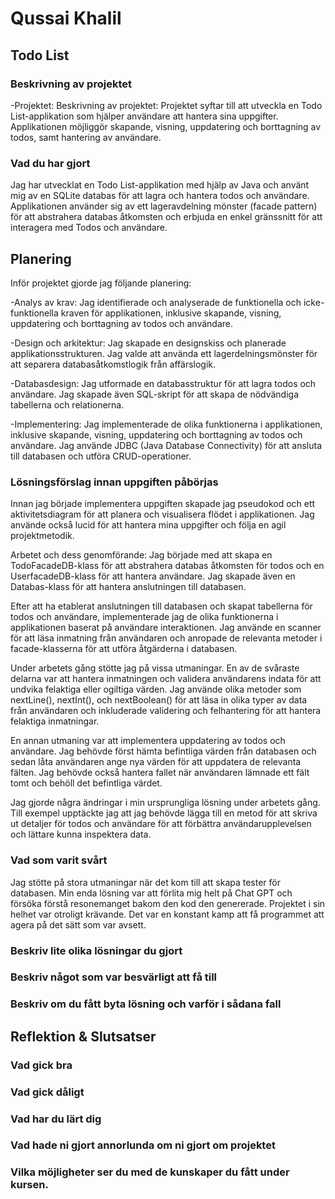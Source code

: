 # Qussai Khalil

## Todo List 

### Beskrivning av projektet
-Projektet:
Beskrivning av projektet:
Projektet syftar till att utveckla en Todo List-applikation som hjälper användare att hantera sina uppgifter. Applikationen möjliggör skapande, visning, uppdatering och borttagning av todos, samt hantering av användare.

### Vad du har gjort
Jag har utvecklat en Todo List-applikation med hjälp av Java och använt mig av en SQLite databas för att lagra och hantera todos och användare. Applikationen använder sig av ett lageravdelning mönster (facade pattern) för att abstrahera databas åtkomsten och erbjuda en enkel gränssnitt för att interagera med Todos och användare.




## Planering
Inför projektet gjorde jag följande planering:

-Analys av krav: Jag identifierade och analyserade de funktionella och icke-funktionella kraven för applikationen, inklusive skapande, visning, uppdatering och borttagning av todos och användare.

-Design och arkitektur: Jag skapade en designskiss och planerade applikationsstrukturen. Jag valde att använda ett lagerdelningsmönster för att separera databasåtkomstlogik från affärslogik.

-Databasdesign: Jag utformade en databasstruktur för att lagra todos och användare. Jag skapade även SQL-skript för att skapa de nödvändiga tabellerna och relationerna.

-Implementering: Jag implementerade de olika funktionerna i applikationen, inklusive skapande, visning, uppdatering och borttagning av todos och användare. Jag använde JDBC (Java Database Connectivity) för att ansluta till databasen och utföra CRUD-operationer.


### Lösningsförslag innan uppgiften påbörjas

Innan jag började implementera uppgiften skapade jag pseudokod och ett aktivitetsdiagram för att planera och visualisera flödet i applikationen. Jag använde också lucid för att hantera mina uppgifter och följa en agil projektmetodik.

Arbetet och dess genomförande:
Jag började med att skapa en TodoFacadeDB-klass för att abstrahera databas åtkomsten för todos och en UserfacadeDB-klass för att hantera användare. Jag skapade även en Databas-klass för att hantera anslutningen till databasen.

Efter att ha etablerat anslutningen till databasen och skapat tabellerna för todos och användare, implementerade jag de olika funktionerna i applikationen baserat på användare interaktionen. Jag använde en scanner för att läsa inmatning från användaren och anropade de relevanta metoder i facade-klasserna för att utföra åtgärderna i databasen.

Under arbetets gång stötte jag på vissa utmaningar. En av de svåraste delarna var att hantera inmatningen och validera användarens indata för att undvika felaktiga eller ogiltiga värden. Jag använde olika metoder som nextLine(), nextInt(), och nextBoolean() för att läsa in olika typer av data från användaren och inkluderade validering och felhantering för att hantera felaktiga inmatningar.

En annan utmaning var att implementera uppdatering av todos och användare. Jag behövde först hämta befintliga värden från databasen och sedan låta användaren ange nya värden för att uppdatera de relevanta fälten. Jag behövde också hantera fallet när användaren lämnade ett fält tomt och behöll det befintliga värdet.

Jag gjorde några ändringar i min ursprungliga lösning under arbetets gång. Till exempel upptäckte jag att jag behövde lägga till en metod för att skriva ut detaljer för todos och användare för att förbättra användarupplevelsen och lättare kunna inspektera data.

### Vad som varit svårt

Jag stötte på stora utmaningar när det kom till att skapa tester för databasen. Min enda lösning var att förlita mig helt på Chat GPT och försöka förstå resonemanget bakom den kod den genererade. Projektet i sin helhet var otroligt krävande. Det var en konstant kamp att få programmet att agera på det sätt som var avsett.

### Beskriv lite olika lösningar du gjort

### Beskriv något som var besvärligt att få till

### Beskriv om du fått byta lösning och varför i sådana fall

## Reflektion & Slutsatser

### Vad gick bra

### Vad gick dåligt

### Vad har du lärt dig

### Vad hade ni gjort annorlunda om ni gjort om projektet

### Vilka möjligheter ser du med de kunskaper du fått under kursen.
